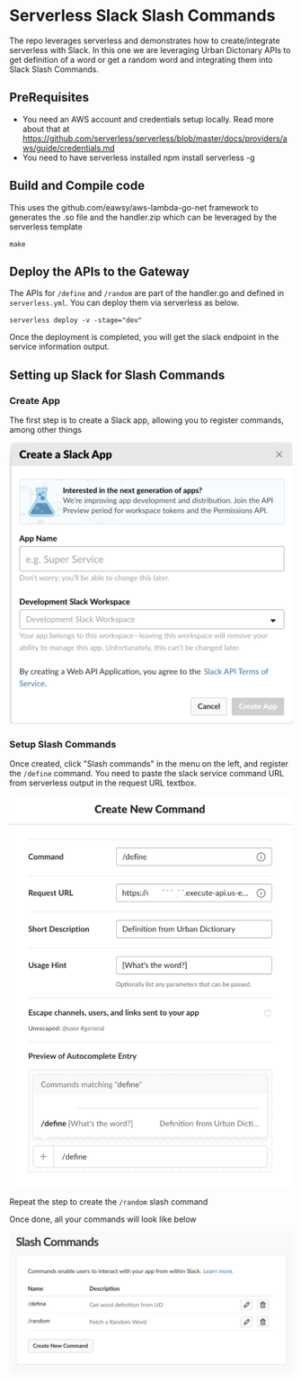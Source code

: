 # Serverless Slack Slash Commands

The repo leverages serverless and demonstrates how to create/integrate serverless with Slack. In this one we are leveraging Urban Dictonary APIs to get definition of a word or get a random word and integrating them into Slack Slash Commands.

## PreRequisites
- You need an AWS account and credentials setup locally. Read more about that at https://github.com/serverless/serverless/blob/master/docs/providers/aws/guide/credentials.md
- You need to have serverless installed npm install serverless -g

## Build and Compile code
This uses the github.com/eawsy/aws-lambda-go-net framework to generates the .so file and the handler.zip which can be leveraged by the serverless template

```
make
```

## Deploy the APIs to the Gateway
The APIs for `/define` and `/random` are part of the handler.go and defined in `serverless.yml`. You can deploy them via serverless as below.
```
serverless deploy -v -stage="dev"
```

Once the deployment is completed, you will get the slack endpoint in the service information output. 

## Setting up Slack for Slash Commands

### Create App
The first step is to create a Slack app, allowing you to register commands, among other things

![image](docs/create_app.png)

### Setup Slash Commands

Once created, click "Slash commands" in the menu on the left, and register the `/define` command. You need to paste the slack service command URL from serverless output in the request URL textbox.

![image](docs/create_command.png)

Repeat the step to create the `/random` slash command

Once done, all your commands will look like below

![image](docs/commands.png)
